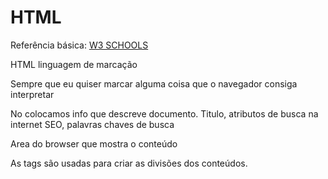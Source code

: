 # HTML

Referência básica: [W3 SCHOOLS](https://www.w3schools.com/)

HTML linguagem de marcação

Sempre que eu quiser marcar alguma coisa que o navegador consiga interpretar

No <head> colocamos info que descreve documento.
Titulo, atributos de busca na internet SEO, palavras chaves de busca


<body> Area do browser que mostra o conteúdo

As tags são usadas para criar as divisões dos conteúdos. 






